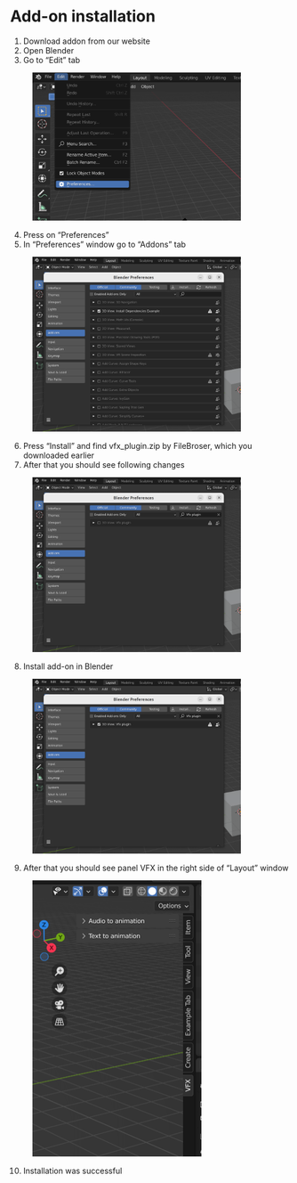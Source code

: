 # Add-on installation

1. Download addon from our website
2. Open Blender
3. Go to “Edit” tab

<div align="left">

<figure><img src="../../../.gitbook/assets/Screenshot from 2023-12-11 16-17-31.png" alt="" width="375"><figcaption></figcaption></figure>

</div>

4. Press on “Preferences”
5. In “Preferences” window go to “Addons” tab

<div align="left">

<figure><img src="../../../.gitbook/assets/Screenshot from 2023-12-11 16-20-39.png" alt="" width="375"><figcaption></figcaption></figure>

</div>

6. Press “Install” and find vfx\_plugin.zip by FileBroser, which you downloaded earlier
7. After that you should see following changes

<div align="left">

<figure><img src="../../../.gitbook/assets/Screenshot from 2023-12-11 16-22-58.png" alt="" width="375"><figcaption></figcaption></figure>

</div>

8. Install add-on in Blender

<div align="left">

<figure><img src="../../../.gitbook/assets/Screenshot from 2023-12-11 16-27-32.png" alt="" width="375"><figcaption></figcaption></figure>

</div>

9. After that you should see panel VFX in the right side of “Layout” window

<div align="left">

<figure><img src="../../../.gitbook/assets/Screenshot from 2023-12-11 16-31-21.png" alt="" width="304"><figcaption></figcaption></figure>

</div>

10. Installation was successful
